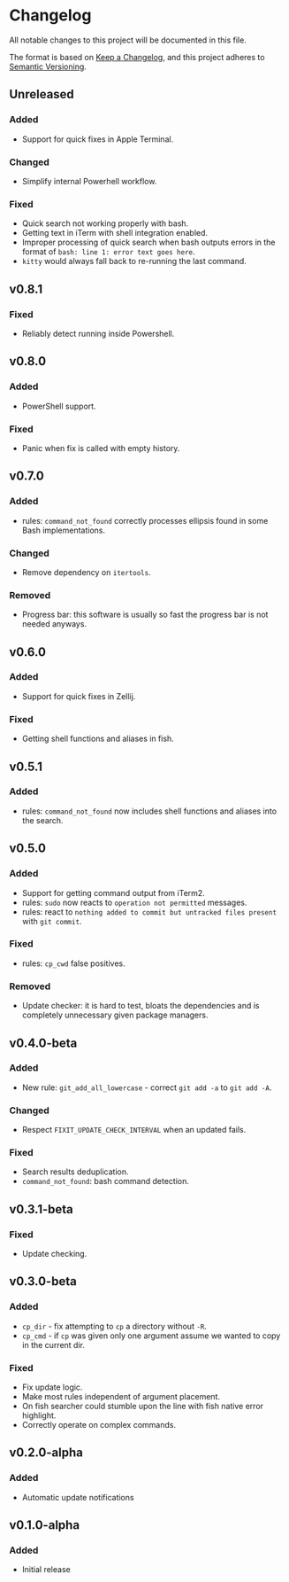 # Changelog

All notable changes to this project will be documented in this file.

The format is based on [Keep a Changelog](https://keepachangelog.com/en/1.1.0/),
and this project adheres to
[Semantic Versioning](https://semver.org/spec/v2.0.0.html).

## Unreleased

### Added

- Support for quick fixes in Apple Terminal.

### Changed

- Simplify internal Powerhell workflow.

### Fixed

- Quick search not working properly with bash.
- Getting text in iTerm with shell integration enabled.
- Improper processing of quick search when bash outputs errors in the format of
  `bash: line 1: error text goes here`.
- `kitty` would always fall back to re-running the last command.

## v0.8.1

### Fixed

- Reliably detect running inside Powershell.

## v0.8.0

### Added

- PowerShell support.

### Fixed

- Panic when fix is called with empty history.

## v0.7.0

### Added

- rules: `command_not_found` correctly processes ellipsis found in some Bash
  implementations.

### Changed

- Remove dependency on `itertools`.

### Removed

- Progress bar: this software is usually so fast the progress bar is not needed
  anyways.

## v0.6.0

### Added

- Support for quick fixes in Zellij.

### Fixed

- Getting shell functions and aliases in fish.

## v0.5.1

### Added

- rules: `command_not_found` now includes shell functions and aliases into the
  search.

## v0.5.0

### Added

- Support for getting command output from iTerm2.
- rules: `sudo` now reacts to `operation not permitted` messages.
- rules: react to `nothing added to commit but untracked files present` with
  `git commit`.

### Fixed

- rules: `cp_cwd` false positives.

### Removed

- Update checker: it is hard to test, bloats the dependencies and is completely
  unnecessary given package managers.

## v0.4.0-beta

### Added

- New rule: `git_add_all_lowercase` - correct `git add -a` to `git add -A`.

### Changed

- Respect `FIXIT_UPDATE_CHECK_INTERVAL` when an updated fails.

### Fixed

- Search results deduplication.
- `command_not_found`: bash command detection.

## v0.3.1-beta

### Fixed

- Update checking.

## v0.3.0-beta

### Added

- `cp_dir` - fix attempting to `cp` a directory without `-R`.
- `cp_cmd` - if `cp` was given only one argument assume we wanted to copy in the
  current dir.

### Fixed

- Fix update logic.
- Make most rules independent of argument placement.
- On fish searcher could stumble upon the line with fish native error highlight.
- Correctly operate on complex commands.

## v0.2.0-alpha

### Added

- Automatic update notifications

## v0.1.0-alpha

### Added

- Initial release
